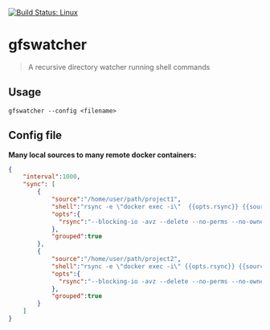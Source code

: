 [![Build Status: Linux](https://api.travis-ci.org/gonzalophp/gfswatcher.svg?branch=master)](https://travis-ci.org/gonzalophp/gfswatcher)

# gfswatcher
> A recursive directory watcher running shell commands

## Usage

```shell
gfswatcher --config <filename>
```

## Config file

**Many local sources to many remote docker containers:**

```json
{
    "interval":1000,
    "sync": [
        {
            "source":"/home/user/path/project1",
            "shell":"rsync -e \"docker exec -i\"  {{opts.rsync}} {{source}}/. CONTAINER1:/home/sites/dir; rsync -e \"docker exec -i\" {{opts.rsync}} {{source}}/. CONTAINER2:/home/sites/dir",
            "opts":{
              "rsync":"--blocking-io -avz --delete --no-perms --no-owner --no-group --exclude-from=\"{{source}}/.dockerignore\" --exclude-from=\"{{source}}/.gitignore\" --exclude=\"{{source}}/web/images/upload\" --checksum --no-times --itemize-changes"
            },
            "grouped":true
        },
        {
            "source":"/home/user/path/project2",
            "shell":"rsync -e \"docker exec -i\" {{opts.rsync}} {{source}}/. CONTAINER1:/home/sites/dir/vendor/brand/project; rsync -e \"docker exec -i\" {{opts.rsync}} {{source}}/. CONTAINER2:/home/sites/dir/vendor/brand/project",
            "opts":{
              "rsync":"--blocking-io -avz --delete --no-perms --no-owner --no-group --exclude-from=\"{{source}}/.dockerignore\" --exclude-from=\"{{source}}/.gitignore\" --exclude=\"{{source}}/web/images/upload\" --checksum --no-times --itemize-changes"
            },
            "grouped":true
        }
    ]
}
```
